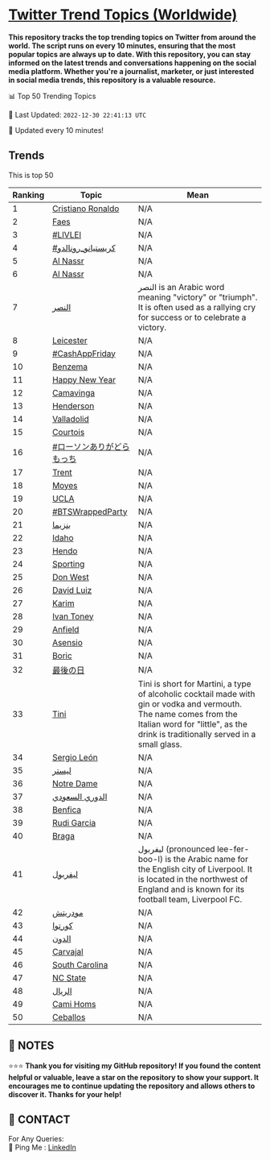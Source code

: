 [Twitter Trend Topics (Worldwide)](https://github.com/ErcinDedeoglu/Twitter-Trend-Topics)
==========

**This repository tracks the top trending topics on Twitter from around the world. 
The script runs on every 10 minutes, ensuring that the most popular topics are always up to date. 
With this repository, you can stay informed on the latest trends and conversations happening on the social media platform. 
Whether you're a journalist, marketer, or just interested in social media trends, this repository is a valuable resource.**


📊 Top 50 Trending Topics

📆 Last Updated: `2022-12-30 22:41:13 UTC`

🔧 Updated every 10 minutes!


## Trends

This is top 50

| Ranking | Topic | Mean |
| ------- | ------------ | ------------ |
| 1 | [Cristiano Ronaldo](http://twitter.com/search?q=Cristiano+Ronaldo) | N/A |
| 2 | [Faes](http://twitter.com/search?q=Faes) | N/A |
| 3 | [#LIVLEI](http://twitter.com/search?q=%23LIVLEI) | N/A |
| 4 | [#كريستيانو_رونالدو](http://twitter.com/search?q=%23%d9%83%d8%b1%d9%8a%d8%b3%d8%aa%d9%8a%d8%a7%d9%86%d9%88_%d8%b1%d9%88%d9%86%d8%a7%d9%84%d8%af%d9%88) | N/A |
| 5 | [Al Nassr](http://twitter.com/search?q=Al+Nassr) | N/A |
| 6 | [Al Nassr](http://twitter.com/search?q=Al+Nassr) | N/A |
| 7 | [النصر](http://twitter.com/search?q=%d8%a7%d9%84%d9%86%d8%b5%d8%b1) | النصر is an Arabic word meaning "victory" or "triumph". It is often used as a rallying cry for success or to celebrate a victory. |
| 8 | [Leicester](http://twitter.com/search?q=Leicester) | N/A |
| 9 | [#CashAppFriday](http://twitter.com/search?q=%23CashAppFriday) | N/A |
| 10 | [Benzema](http://twitter.com/search?q=Benzema) | N/A |
| 11 | [Happy New Year](http://twitter.com/search?q=Happy+New+Year) | N/A |
| 12 | [Camavinga](http://twitter.com/search?q=Camavinga) | N/A |
| 13 | [Henderson](http://twitter.com/search?q=Henderson) | N/A |
| 14 | [Valladolid](http://twitter.com/search?q=Valladolid) | N/A |
| 15 | [Courtois](http://twitter.com/search?q=Courtois) | N/A |
| 16 | [#ローソンありがどらもっち](http://twitter.com/search?q=%23%e3%83%ad%e3%83%bc%e3%82%bd%e3%83%b3%e3%81%82%e3%82%8a%e3%81%8c%e3%81%a9%e3%82%89%e3%82%82%e3%81%a3%e3%81%a1) | N/A |
| 17 | [Trent](http://twitter.com/search?q=Trent) | N/A |
| 18 | [Moyes](http://twitter.com/search?q=Moyes) | N/A |
| 19 | [UCLA](http://twitter.com/search?q=UCLA) | N/A |
| 20 | [#BTSWrappedParty](http://twitter.com/search?q=%23BTSWrappedParty) | N/A |
| 21 | [بنزيما](http://twitter.com/search?q=%d8%a8%d9%86%d8%b2%d9%8a%d9%85%d8%a7) | N/A |
| 22 | [Idaho](http://twitter.com/search?q=Idaho) | N/A |
| 23 | [Hendo](http://twitter.com/search?q=Hendo) | N/A |
| 24 | [Sporting](http://twitter.com/search?q=Sporting) | N/A |
| 25 | [Don West](http://twitter.com/search?q=Don+West) | N/A |
| 26 | [David Luiz](http://twitter.com/search?q=David+Luiz) | N/A |
| 27 | [Karim](http://twitter.com/search?q=Karim) | N/A |
| 28 | [Ivan Toney](http://twitter.com/search?q=Ivan+Toney) | N/A |
| 29 | [Anfield](http://twitter.com/search?q=Anfield) | N/A |
| 30 | [Asensio](http://twitter.com/search?q=Asensio) | N/A |
| 31 | [Boric](http://twitter.com/search?q=Boric) | N/A |
| 32 | [最後の日](http://twitter.com/search?q=%e6%9c%80%e5%be%8c%e3%81%ae%e6%97%a5) | N/A |
| 33 | [Tini](http://twitter.com/search?q=Tini) | Tini is short for Martini, a type of alcoholic cocktail made with gin or vodka and vermouth. The name comes from the Italian word for "little", as the drink is traditionally served in a small glass. |
| 34 | [Sergio León](http://twitter.com/search?q=Sergio+Le%c3%b3n) | N/A |
| 35 | [ليستر](http://twitter.com/search?q=%d9%84%d9%8a%d8%b3%d8%aa%d8%b1) | N/A |
| 36 | [Notre Dame](http://twitter.com/search?q=Notre+Dame) | N/A |
| 37 | [الدوري السعودي](http://twitter.com/search?q=%d8%a7%d9%84%d8%af%d9%88%d8%b1%d9%8a+%d8%a7%d9%84%d8%b3%d8%b9%d9%88%d8%af%d9%8a) | N/A |
| 38 | [Benfica](http://twitter.com/search?q=Benfica) | N/A |
| 39 | [Rudi Garcia](http://twitter.com/search?q=Rudi+Garcia) | N/A |
| 40 | [Braga](http://twitter.com/search?q=Braga) | N/A |
| 41 | [ليفربول](http://twitter.com/search?q=%d9%84%d9%8a%d9%81%d8%b1%d8%a8%d9%88%d9%84) | ليفربول (pronounced lee-fer-boo-l) is the Arabic name for the English city of Liverpool. It is located in the northwest of England and is known for its football team, Liverpool FC. |
| 42 | [مودريتش](http://twitter.com/search?q=%d9%85%d9%88%d8%af%d8%b1%d9%8a%d8%aa%d8%b4) | N/A |
| 43 | [كورتوا](http://twitter.com/search?q=%d9%83%d9%88%d8%b1%d8%aa%d9%88%d8%a7) | N/A |
| 44 | [الدون](http://twitter.com/search?q=%d8%a7%d9%84%d8%af%d9%88%d9%86) | N/A |
| 45 | [Carvajal](http://twitter.com/search?q=Carvajal) | N/A |
| 46 | [South Carolina](http://twitter.com/search?q=South+Carolina) | N/A |
| 47 | [NC State](http://twitter.com/search?q=NC+State) | N/A |
| 48 | [الريال](http://twitter.com/search?q=%d8%a7%d9%84%d8%b1%d9%8a%d8%a7%d9%84) | N/A |
| 49 | [Cami Homs](http://twitter.com/search?q=Cami+Homs) | N/A |
| 50 | [Ceballos](http://twitter.com/search?q=Ceballos) | N/A |




## 📝 NOTES

⭐⭐⭐ **Thank you for visiting my GitHub repository! If you found the content helpful or valuable, leave a star on the repository to show your support. It encourages me to continue updating the repository and allows others to discover it. Thanks for your help!**

## 📨 CONTACT

 For Any Queries:  
            🏓 Ping Me : [LinkedIn](https://www.linkedin.com/in/ercindedeoglu/)
